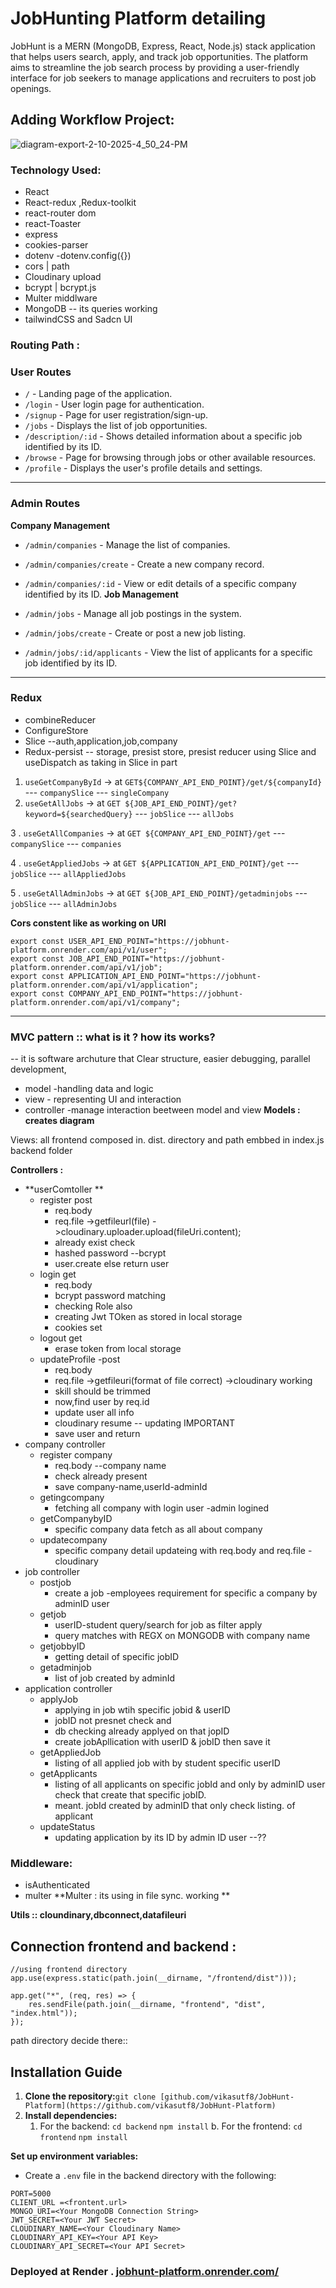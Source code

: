 # JobHunting Platform detailing 

JobHunt is a MERN (MongoDB, Express, React, Node.js) stack application that helps users search, apply, and track job opportunities. The platform aims to streamline the job search process by providing a user-friendly interface for job seekers to manage applications and recruiters to post job openings.

## Adding Workflow Project:
![diagram-export-2-10-2025-4_50_24-PM](https://github.com/user-attachments/assets/d9c9712c-2bac-42e2-9674-55b701f2dc1c)


### Technology Used:
- React
- React-redux ,Redux-toolkit
- react-router dom
- react-Toaster
- express
- cookies-parser
- dotenv  -dotenv.config({})
- cors | path
- Cloudinary upload
- bcrypt | bcrypt.js
- Multer middlware
- MongoDB -- its queries working 
- tailwindCSS and Sadcn UI
### Routing Path :
### User Routes
- `/`  - Landing page of the application.
- `/login`  - User login page for authentication.
- `/signup`  - Page for user registration/sign-up.
- `/jobs`  - Displays the list of job opportunities.
- `/description/:id`  - Shows detailed information about a specific job identified by its ID.
- `/browse`  - Page for browsing through jobs or other available resources.
- `/profile`  - Displays the user's profile details and settings.
---

### Admin Routes
**Company Management**

- `/admin/companies`  - Manage the list of companies.
- `/admin/companies/create`  - Create a new company record.
- `/admin/companies/:id`  - View or edit details of a specific company identified by its ID.
**Job Management**

- `/admin/jobs`  - Manage all job postings in the system.
- `/admin/jobs/create`  - Create or post a new job listing.
- `/admin/jobs/:id/applicants`  - View the list of applicants for a specific job identified by its ID.
---

### Redux
- combineReducer
- ConfigureStore
- Slice --auth,application,job,company
- Redux-persist -- storage, presist store, presist reducer
using Slice and useDispatch as taking in Slice in part

1. `useGetCompanyById`  -> at `GET${COMPANY_API_END_POINT}/get/${companyId}`  --- `companySlice`  --- `singleCompany` 
2. `useGetAllJobs`  -> at 
`GET ${JOB_API_END_POINT}/get?keyword=${searchedQuery}`  --- `jobSlice`  --- `allJobs` 

3 . `useGetAllCompanies`  -> at `GET ${COMPANY_API_END_POINT}/get`  --- `companySlice`  --- `companies` 

4 . `useGetAppliedJobs`  -> at `GET ${APPLICATION_API_END_POINT}/get`  --- `jobSlice`  --- `allAppliedJobs` 

5 . `useGetAllAdminJobs`  -> at `GET ${JOB_API_END_POINT}/getadminjobs`  --- `jobSlice`  --- `allAdminJobs` 



**Cors constent like as working on URI**

```
export const USER_API_END_POINT="https://jobhunt-platform.onrender.com/api/v1/user";
export const JOB_API_END_POINT="https://jobhunt-platform.onrender.com/api/v1/job";
export const APPLICATION_API_END_POINT="https://jobhunt-platform.onrender.com/api/v1/application";
export const COMPANY_API_END_POINT="https://jobhunt-platform.onrender.com/api/v1/company";
```
---

### MVC pattern :: what is it ? how its works? 
-- it is software archuture that Clear structure, easier debugging, parallel development,

- model -handling data and logic
- view - representing  UI and interaction
- controller -manage interaction beetween model and view
**Models :  creates diagram**

Views: all frontend composed in. dist. directory and path embbed in index.js backend folder

**Controllers :**

- **userComtoller **
    - register post 
        - req.body
        - req.file ->getfileurl(file) ->cloudinary.uploader.upload(fileUri.content);
        - already exist check
        - hashed password --bcrypt
        - user.create else return user
    -  login get
        - req.body
        - bcrypt password matching 
        - checking Role also
        - creating Jwt TOken as  stored in local storage
        - cookies set
    - logout get
        - erase token from local storage
    - updateProfile -post
        - req.body
        - req.file ->getfileuri(format of file correct) ->cloudinary working 
        - skill should be trimmed
        - now,find user by req.id
        - update user all info
        - cloudinary resume -- updating  IMPORTANT
        - save user and return
- company controller 
    - register company
        - req.body --company name 
        - check already present
        - save company-name,userId-adminId
    - getingcompany
        - fetching all company with login user -admin logined
    - getCompanybyID
        - specific company data fetch as all about company
    - updatecompany
        - specific company detail updateing with req.body and req.file -cloudinary
- job controller
    - postjob
        - create a job -employees requirement for specific a company by adminID user 
    - getjob
        - userID-student query/search for job as filter apply 
        - query matches with REGX on MONGODB with company name
    - getjobbyID
        - getting detail of specific jobID
    - getadminjob
        - list of job created by adminId 
- application controller
    - applyJob
        - applying in job wtih specific jobid & userID
        - jobID not presnet check and 
        - db checking already applyed on that jopID
        - create jobApllication with userID & jobID then save it
    - getAppliedJob
        - listing of all applied job with by student specific userID
    - getApplicants
        - listing of all applicants on specific jobId and only by adminID user check that create that specific jobID. 
        - meant. jobId created by adminID that only check listing. of applicant 
    - updateStatus 
        - updating application by its ID by admin ID user --??
### Middleware:
-  isAuthenticated
- multer
**Multer : its using in file sync. working **

**Utils  :: cloundinary,dbconnect,datafileuri**

## Connection frontend and backend :
```
//using frontend directory 
app.use(express.static(path.join(__dirname, "/frontend/dist")));

app.get("*", (req, res) => {
    res.sendFile(path.join(__dirname, "frontend", "dist", "index.html"));
});
```
path directory decide there::

## **Installation Guide**
1. **Clone the repository:**`﻿git clone [﻿github.com/vikasutf8/JobHunt-Platform](https://github.com/vikasutf8/JobHunt-Platform)` 
2. **Install dependencies:**
    1. For the backend: `﻿cd backend` `﻿npm install` 
     b. For the frontend: `﻿cd frontend` `﻿npm install` 

**Set up environment variables:**

- Create a `.env`  file in the backend directory with the following:
```
PORT=5000  
CLIENT_URL =<frontent.url>
MONGO_URI=<Your MongoDB Connection String>  
JWT_SECRET=<Your JWT Secret>  
CLOUDINARY_NAME=<Your Cloudinary Name>  
CLOUDINARY_API_KEY=<Your API Key>  
CLOUDINARY_API_SECRET=<Your API Secret>
```
### Deployed at Render . [﻿jobhunt-platform.onrender.com/](https://jobhunt-platform.onrender.com/) 


